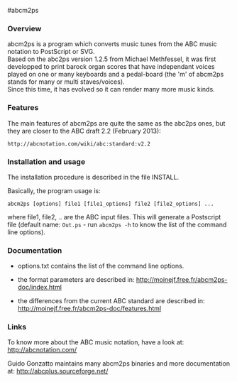 #abcm2ps

### Overview

abcm2ps is a program which converts music tunes from the ABC music
notation to PostScript or SVG.  
Based on the abc2ps version 1.2.5 from Michael Methfessel,
it was first developped to print barock organ scores that have
independant voices played on one or many keyboards and a pedal-board
(the 'm' of abcm2ps stands for many or multi staves/voices).  
Since this time, it has evolved so it can render many more music kinds.

### Features

The main features of abcm2ps are quite the same as the abc2ps ones,
but they are closer to the ABC draft 2.2 (February 2013):

    http://abcnotation.com/wiki/abc:standard:v2.2

### Installation and usage

The installation procedure is described in the file INSTALL.

Basically, the program usage is:

    abcm2ps [options] file1 [file1_options] file2 [file2_options] ...

where file1, file2, .. are the ABC input files. This will generate
a Postscript file (default name: `Out.ps` - run `abcm2ps -h` to
know the list of the command line options).

### Documentation

- options.txt contains the list of the command line options.

- the format parameters are described in:
    http://moinejf.free.fr/abcm2ps-doc/index.html

- the differences from the current ABC standard are described in:
    http://moinejf.free.fr/abcm2ps-doc/features.html

### Links

To know more about the ABC music notation, have a look at:
    http://abcnotation.com/

Guido Gonzatto maintains many abcm2ps binaries and more documentation at:
    http://abcplus.sourceforge.net/
